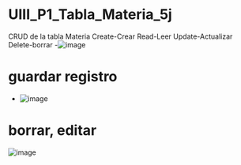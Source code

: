 # UIII_P1_Tabla_Materia_5j
CRUD de la tabla Materia Create-Crear Read-Leer Update-Actualizar Delete-borrar
-![image](https://github.com/user-attachments/assets/19a543b5-65d9-4503-958d-b2da61d66db7)
# guardar registro
- ![image](https://github.com/user-attachments/assets/485e15b2-3f00-452c-8037-a1e434823bed)
# borrar, editar
![image](https://github.com/user-attachments/assets/ecc3c8ee-d3e5-44a7-9909-0266004bba60)


